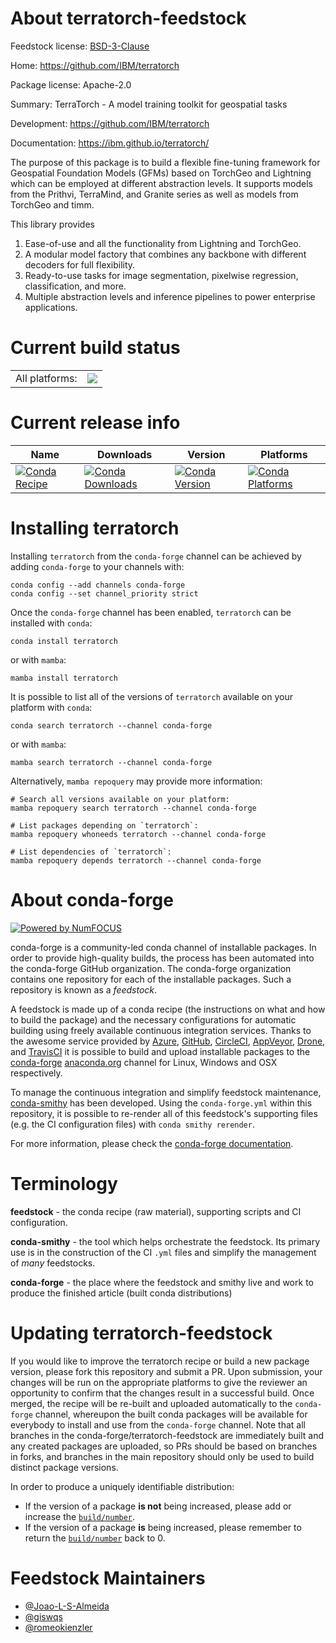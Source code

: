 About terratorch-feedstock
==========================

Feedstock license: [BSD-3-Clause](https://github.com/conda-forge/terratorch-feedstock/blob/main/LICENSE.txt)

Home: https://github.com/IBM/terratorch

Package license: Apache-2.0

Summary: TerraTorch - A model training toolkit for geospatial tasks

Development: https://github.com/IBM/terratorch

Documentation: https://ibm.github.io/terratorch/

The purpose of this package is to build a flexible fine-tuning framework for Geospatial Foundation Models (GFMs)
based on TorchGeo and Lightning which can be employed at different abstraction levels. It supports models from the Prithvi,
TerraMind, and Granite series as well as models from TorchGeo and timm.

This library provides

1. Ease-of-use and all the functionality from Lightning and TorchGeo.
2. A modular model factory that combines any backbone with different decoders for full flexibility.
3. Ready-to-use tasks for image segmentation, pixelwise regression, classification, and more.
4. Multiple abstraction levels and inference pipelines to power enterprise applications.


Current build status
====================


<table><tr><td>All platforms:</td>
    <td>
      <a href="https://dev.azure.com/conda-forge/feedstock-builds/_build/latest?definitionId=26633&branchName=main">
        <img src="https://dev.azure.com/conda-forge/feedstock-builds/_apis/build/status/terratorch-feedstock?branchName=main">
      </a>
    </td>
  </tr>
</table>

Current release info
====================

| Name | Downloads | Version | Platforms |
| --- | --- | --- | --- |
| [![Conda Recipe](https://img.shields.io/badge/recipe-terratorch-green.svg)](https://anaconda.org/conda-forge/terratorch) | [![Conda Downloads](https://img.shields.io/conda/dn/conda-forge/terratorch.svg)](https://anaconda.org/conda-forge/terratorch) | [![Conda Version](https://img.shields.io/conda/vn/conda-forge/terratorch.svg)](https://anaconda.org/conda-forge/terratorch) | [![Conda Platforms](https://img.shields.io/conda/pn/conda-forge/terratorch.svg)](https://anaconda.org/conda-forge/terratorch) |

Installing terratorch
=====================

Installing `terratorch` from the `conda-forge` channel can be achieved by adding `conda-forge` to your channels with:

```
conda config --add channels conda-forge
conda config --set channel_priority strict
```

Once the `conda-forge` channel has been enabled, `terratorch` can be installed with `conda`:

```
conda install terratorch
```

or with `mamba`:

```
mamba install terratorch
```

It is possible to list all of the versions of `terratorch` available on your platform with `conda`:

```
conda search terratorch --channel conda-forge
```

or with `mamba`:

```
mamba search terratorch --channel conda-forge
```

Alternatively, `mamba repoquery` may provide more information:

```
# Search all versions available on your platform:
mamba repoquery search terratorch --channel conda-forge

# List packages depending on `terratorch`:
mamba repoquery whoneeds terratorch --channel conda-forge

# List dependencies of `terratorch`:
mamba repoquery depends terratorch --channel conda-forge
```


About conda-forge
=================

[![Powered by
NumFOCUS](https://img.shields.io/badge/powered%20by-NumFOCUS-orange.svg?style=flat&colorA=E1523D&colorB=007D8A)](https://numfocus.org)

conda-forge is a community-led conda channel of installable packages.
In order to provide high-quality builds, the process has been automated into the
conda-forge GitHub organization. The conda-forge organization contains one repository
for each of the installable packages. Such a repository is known as a *feedstock*.

A feedstock is made up of a conda recipe (the instructions on what and how to build
the package) and the necessary configurations for automatic building using freely
available continuous integration services. Thanks to the awesome service provided by
[Azure](https://azure.microsoft.com/en-us/services/devops/), [GitHub](https://github.com/),
[CircleCI](https://circleci.com/), [AppVeyor](https://www.appveyor.com/),
[Drone](https://cloud.drone.io/welcome), and [TravisCI](https://travis-ci.com/)
it is possible to build and upload installable packages to the
[conda-forge](https://anaconda.org/conda-forge) [anaconda.org](https://anaconda.org/)
channel for Linux, Windows and OSX respectively.

To manage the continuous integration and simplify feedstock maintenance,
[conda-smithy](https://github.com/conda-forge/conda-smithy) has been developed.
Using the ``conda-forge.yml`` within this repository, it is possible to re-render all of
this feedstock's supporting files (e.g. the CI configuration files) with ``conda smithy rerender``.

For more information, please check the [conda-forge documentation](https://conda-forge.org/docs/).

Terminology
===========

**feedstock** - the conda recipe (raw material), supporting scripts and CI configuration.

**conda-smithy** - the tool which helps orchestrate the feedstock.
                   Its primary use is in the construction of the CI ``.yml`` files
                   and simplify the management of *many* feedstocks.

**conda-forge** - the place where the feedstock and smithy live and work to
                  produce the finished article (built conda distributions)


Updating terratorch-feedstock
=============================

If you would like to improve the terratorch recipe or build a new
package version, please fork this repository and submit a PR. Upon submission,
your changes will be run on the appropriate platforms to give the reviewer an
opportunity to confirm that the changes result in a successful build. Once
merged, the recipe will be re-built and uploaded automatically to the
`conda-forge` channel, whereupon the built conda packages will be available for
everybody to install and use from the `conda-forge` channel.
Note that all branches in the conda-forge/terratorch-feedstock are
immediately built and any created packages are uploaded, so PRs should be based
on branches in forks, and branches in the main repository should only be used to
build distinct package versions.

In order to produce a uniquely identifiable distribution:
 * If the version of a package **is not** being increased, please add or increase
   the [``build/number``](https://docs.conda.io/projects/conda-build/en/latest/resources/define-metadata.html#build-number-and-string).
 * If the version of a package **is** being increased, please remember to return
   the [``build/number``](https://docs.conda.io/projects/conda-build/en/latest/resources/define-metadata.html#build-number-and-string)
   back to 0.

Feedstock Maintainers
=====================

* [@Joao-L-S-Almeida](https://github.com/Joao-L-S-Almeida/)
* [@giswqs](https://github.com/giswqs/)
* [@romeokienzler](https://github.com/romeokienzler/)

